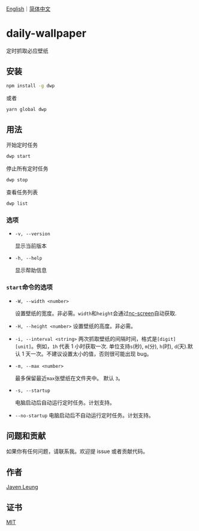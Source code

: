 <a href="README.md">English</a>｜<a href="README.zh_CN.md">简体中文</a>

# daily-wallpaper

定时抓取必应壁纸

## 安装

```sh
npm install -g dwp
```

或者

```sh
yarn global dwp
```

## 用法

开始定时任务

```sh
dwp start
```

停止所有定时任务

```sh
dwp stop
```

查看任务列表

```sh
dwp list
```

### 选项

-   `-v, --version`

    显示当前版本

-   `-h, --help`

    显示帮助信息

### `start`命令的选项

-   `-W, --width <number>`

    设置壁纸的宽度。非必需。`width`和`height`会通过[nc-screen](https://github.com/avennn/nc-screen)自动获取.

-   `-H, --height <number>`
    设置壁纸的高度。非必需。

-   `-i, --interval <string>`
    两次抓取壁纸的间隔时间，格式是`[digit][unit]`。例如，`1h` 代表 1 小时获取一次. 单位支持`s`(秒), `m`(分), `h`(时), `d`(天).默认 1 天一次。不建议设置太小的值，否则很可能出现 bug。

-   `-m, --max <number>`

    最多保留最近`max`张壁纸在文件夹中。 默认 `3`。

-   `-s, --startup`

    电脑启动后自动运行定时任务。计划支持。

-   `--no-startup`
    电脑启动后不自动运行定时任务。计划支持。

## 问题和贡献

如果你有任何问题，请联系我。欢迎提 issue 或者贡献代码。

## 作者

[Javen Leung](https://github.com/avennn)

## 证书

[MIT](./LICENSE)
